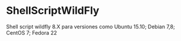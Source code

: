# ShellScriptWildFly
Shell script wildfly 8.X para versiones como Ubuntu 15.10; Debian 7,8; CentOS 7; Fedora 22
